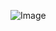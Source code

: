 ![Image](https://github.com/G244g4yuC4LC/qiqi-projUAcgVX815zId/assets/165869941/ae036ebb-9fc0-4f97-a894-3b478b66bdc6)


